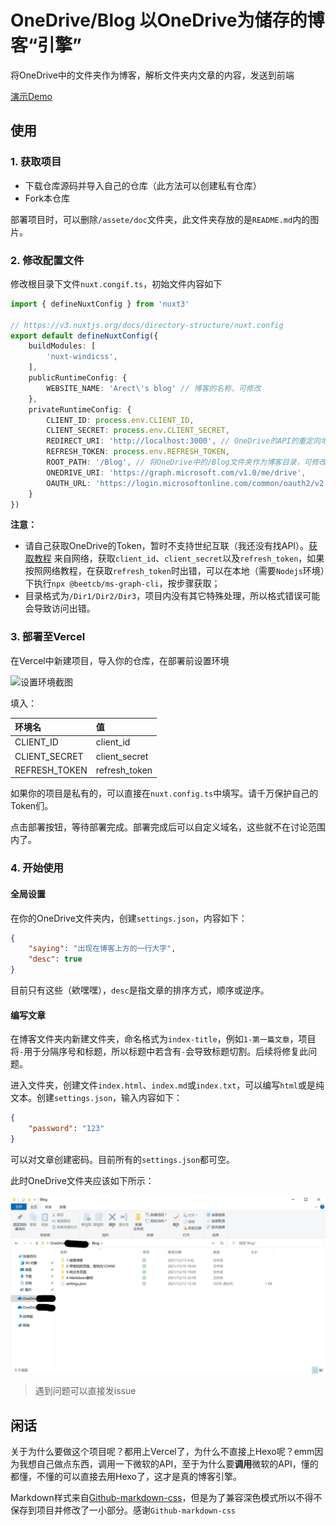 # OneDrive/Blog 以OneDrive为储存的博客“引擎”

将OneDrive中的文件夹作为博客，解析文件夹内文章的内容，发送到前端

[演示Demo](https://onedrive-blog.vercel.app)

## 使用

### 1. 获取项目

* 下载仓库源码并导入自己的仓库（此方法可以创建私有仓库）
* Fork本仓库

部署项目时，可以删除`/assete/doc`文件夹，此文件夹存放的是`README.md`内的图片。

### 2. 修改配置文件

修改根目录下文件`nuxt.congif.ts`，初始文件内容如下

```ts
import { defineNuxtConfig } from 'nuxt3'

// https://v3.nuxtjs.org/docs/directory-structure/nuxt.config
export default defineNuxtConfig({
    buildModules: [
        'nuxt-windicss',
    ],
    publicRuntimeConfig: {
        WEBSITE_NAME: 'Arect\'s blog' // 博客的名称，可修改
    },
    privateRuntimeConfig: {
        CLIENT_ID: process.env.CLIENT_ID,
        CLIENT_SECRET: process.env.CLIENT_SECRET,
        REDIRECT_URI: 'http://localhost:3000', // OneDrive的API的重定向地址，根据自己的情况设置
        REFRESH_TOKEN: process.env.REFRESH_TOKEN,
        ROOT_PATH: '/Blog', // 将OneDrive中的/Blog文件夹作为博客目录，可修改
        ONEDRIVE_URI: 'https://graph.microsoft.com/v1.0/me/drive',
        OAUTH_URL: 'https://login.microsoftonline.com/common/oauth2/v2.0/token'
    }
})
```

**注意：**
* 请自己获取OneDrive的Token，暂时不支持世纪互联（我还没有找API）。[获取教程](https://blog.imzjw.cn/posts/cf-onedrive/) 来自网络，获取`client_id`、`client_secret`以及`refresh_token`，如果按照网络教程，在获取`refresh_token`时出错，可以在本地（需要`Nodejs`环境）下执行`npx @beetcb/ms-graph-cli`，按步骤获取；
* 目录格式为`/Dir1/Dir2/Dir3`，项目内没有其它特殊处理，所以格式错误可能会导致访问出错。

### 3. 部署至Vercel

在Vercel中新建项目，导入你的仓库，在部署前设置环境

![设置环境截图](./assets/doc/vercel_env.png)

填入：

| 环境名 | 值             |
|:----|:--------------|
| CLIENT_ID | client_id     |
| CLIENT_SECRET | client_secret |
| REFRESH_TOKEN | refresh_token |

如果你的项目是私有的，可以直接在`nuxt.config.ts`中填写。请千万保护自己的Token们。

点击部署按钮，等待部署完成。部署完成后可以自定义域名，这些就不在讨论范围内了。

### 4. 开始使用

#### 全局设置

在你的OneDrive文件夹内，创建`settings.json`，内容如下：

```json
{
    "saying": "出现在博客上方的一行大字",
    "desc": true
}
```

目前只有这些（欸嘿嘿），`desc`是指文章的排序方式，顺序或逆序。

#### 编写文章

在博客文件夹内新建文件夹，命名格式为`index-title`，例如`1-第一篇文章`，项目将`-`用于分隔序号和标题，所以标题中若含有`-`会导致标题切割。后续将修复此问题。

进入文件夹，创建文件`index.html`、`index.md`或`index.txt`，可以编写`html`或是纯文本。创建`settings.json`，输入内容如下：

```json
{
    "password": "123"
}
```

可以对文章创建密码。目前所有的`settings.json`都可空。

此时OneDrive文件夹应该如下所示：

![本地文件夹](./assets/doc/local_onedrive.png)

> 遇到问题可以直接发issue

## 闲话

关于为什么要做这个项目呢？都用上Vercel了，为什么不直接上Hexo呢？emm因为我想自己做点东西，调用一下微软的API，至于为什么要**调用**微软的API，懂的都懂，不懂的可以直接去用Hexo了，这才是真的博客引擎。

Markdown样式来自[Github-markdown-css](https://github.com/sindresorhus/github-markdown-css)，但是为了兼容深色模式所以不得不保存到项目并修改了一小部分。感谢`Github-markdown-css`
